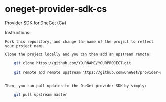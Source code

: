 oneget-provider-sdk-cs
======================

Provider SDK for OneGet (C#)

Instructions:

    Fork this repository, and change the name of the project to reflect your project name.
    
    Clone the project locally and you can then add an upstream remote:
    
``` bash
    git clone https://github.com/YOURNAME/YOURPROJECT.git
   
    git remote add remote upstream https://github.com/OneGet/provider-sdk-cs.git
    
```

    Then, you can pull updates to the OneGet provider SDK by simply:
    
``` bash
    git pull upstream master
    
```

